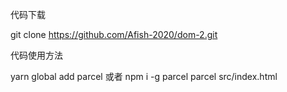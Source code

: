 代码下载

git clone https://github.com/Afish-2020/dom-2.git

代码使用方法

yarn global add parcel 或者 npm i -g parcel parcel src/index.html
